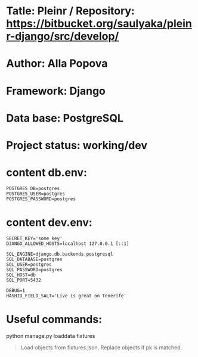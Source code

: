 # Tatle: Pleinr / Repository: https://bitbucket.org/saulyaka/pleinr-django/src/develop/

# Author: Alla Popova
# Framework: Django
# Data base: PostgreSQL
# Project status: working/dev

# content db.env:
    POSTGRES_DB=postgres
    POSTGRES_USER=postgres
    POSTGRES_PASSWORD=postgres

# content dev.env:
    SECRET_KEY='some key'
    DJANGO_ALLOWED_HOSTS=localhost 127.0.0.1 [::1]

    SQL_ENGINE=django.db.backends.postgresql
    SQL_DATABASE=postgres
    SQL_USER=postgres
    SQL_PASSWORD=postgres
    SQL_HOST=db
    SQL_PORT=5432

    DEBUG=1
    HASHID_FIELD_SALT='Live is great on Tenerife'

# Useful commands:
python manage.py loaddata fixtures
> Load objects from fixtures.json. Replace objects if pk is matched.